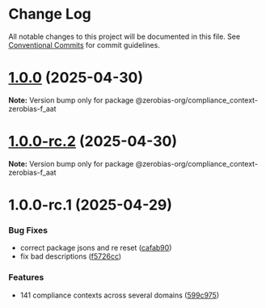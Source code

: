 # Change Log

All notable changes to this project will be documented in this file.
See [Conventional Commits](https://conventionalcommits.org) for commit guidelines.

# [1.0.0](https://github.com/zerobias-org/compliance_context/compare/@zerobias-org/compliance_context-zerobias-f_aat@1.0.0-rc.2...@zerobias-org/compliance_context-zerobias-f_aat@1.0.0) (2025-04-30)

**Note:** Version bump only for package @zerobias-org/compliance_context-zerobias-f_aat





# [1.0.0-rc.2](https://github.com/zerobias-org/compliance_context/compare/@zerobias-org/compliance_context-zerobias-f_aat@1.0.0-rc.1...@zerobias-org/compliance_context-zerobias-f_aat@1.0.0-rc.2) (2025-04-30)

**Note:** Version bump only for package @zerobias-org/compliance_context-zerobias-f_aat





# 1.0.0-rc.1 (2025-04-29)


### Bug Fixes

* correct package jsons and re reset ([cafab90](https://github.com/zerobias-org/compliance_context/commit/cafab90b3771e45ffeefa4ea2dca415266baa99f))
* fix bad descriptions ([f5726cc](https://github.com/zerobias-org/compliance_context/commit/f5726cc749df176f6d8e37f3d2ed07b1302f60e5))


### Features

* 141 compliance contexts across several domains ([599c975](https://github.com/zerobias-org/compliance_context/commit/599c975fcf3da5bbfffe4113c7f5f793e5231e68))
